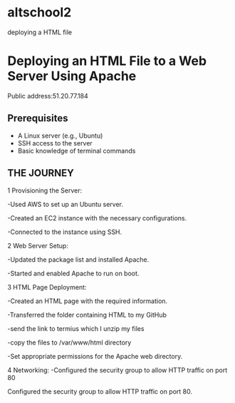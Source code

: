 # altschool2
deploying a HTML file
# Deploying an HTML File to a Web Server Using Apache
Public address:51.20.77.184

## Prerequisites
- A Linux server (e.g., Ubuntu)
- SSH access to the server
- Basic knowledge of terminal commands

## THE JOURNEY
1 Provisioning the Server:

-Used AWS to set up an Ubuntu server.

-Created an EC2 instance with the necessary configurations.

-Connected to the instance using SSH.

2 Web Server Setup:

-Updated the package list and installed Apache.

-Started and enabled Apache to run on boot.

3 HTML Page Deployment:

-Created an HTML page with the required information.

-Transferred the folder containing HTML to my GitHub

-send the link to termius which I unzip my files

-copy the files to /var/www/html directory 

-Set appropriate permissions for the Apache web directory.

4 Networking:
-Configured the security group to allow HTTP traffic on port 80

Configured the security group to allow HTTP traffic on port 80.
